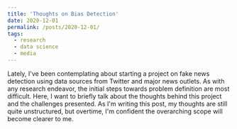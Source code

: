 ```yaml
---
title: 'Thoughts on Bias Detection'
date: 2020-12-01
permalink: /posts/2020-12-01/
tags:
  - research
  - data science
  - media
---
```


Lately, I've been contemplating about starting a project on fake news detection using data sources from Twitter and major news outlets. As with any research endeavor, the initial steps towards problem definition are most difficult. Here, I want to briefly talk about the thoughts behind this project and the challenges presented. As I'm writing this post, my thoughts are still quite unstructured, but overtime, I'm confident the overarching scope will become clearer to me. 

